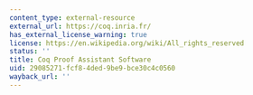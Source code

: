 ```yaml
---
content_type: external-resource
external_url: https://coq.inria.fr/
has_external_license_warning: true
license: https://en.wikipedia.org/wiki/All_rights_reserved
status: ''
title: Coq Proof Assistant Software
uid: 29085271-fcf8-4ded-9be9-bce30c4c0560
wayback_url: ''
---
```


